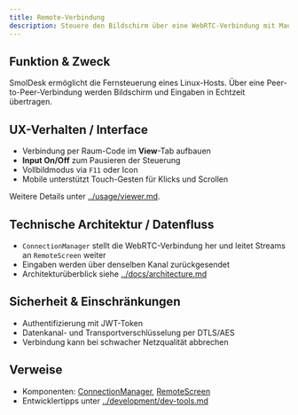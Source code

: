```yaml
---
title: Remote-Verbindung
description: Steuere den Bildschirm über eine WebRTC-Verbindung mit Maus und Tastatur.
---
```


## Funktion & Zweck
SmolDesk ermöglicht die Fernsteuerung eines Linux-Hosts. Über eine Peer-to-Peer-Verbindung werden Bildschirm und Eingaben in Echtzeit übertragen.

## UX-Verhalten / Interface
- Verbindung per Raum-Code im **View**-Tab aufbauen
- **Input On/Off** zum Pausieren der Steuerung
- Vollbildmodus via `F11` oder Icon
- Mobile unterstützt Touch-Gesten für Klicks und Scrollen

Weitere Details unter [../usage/viewer.md](../usage/viewer.md).

## Technische Architektur / Datenfluss
- `ConnectionManager` stellt die WebRTC-Verbindung her und leitet Streams an `RemoteScreen` weiter
- Eingaben werden über denselben Kanal zurückgesendet
- Architekturüberblick siehe [../docs/architecture.md](../docs/architecture.md)

## Sicherheit & Einschränkungen
- Authentifizierung mit JWT-Token
- Datenkanal- und Transportverschlüsselung per DTLS/AES
- Verbindung kann bei schwacher Netzqualität abbrechen

## Verweise
- Komponenten: [ConnectionManager](../docs/components/ConnectionManager.md), [RemoteScreen](../docs/components/RemoteScreen.md)
- Entwicklertipps unter [../development/dev-tools.md](../development/dev-tools.md)
